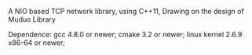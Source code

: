 A NIO based TCP network library, using C++11,
Drawing on the design of Muduo Library

Dependence:
gcc 4.8.0 or newer;
cmake 3.2 or newer;
linux kernel 2.6.9 x86-64 or newer;
                                             
